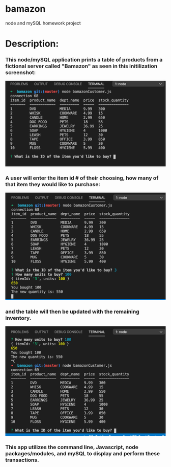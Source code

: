 # bamazon
node and mySQL homework project


<h1>Description:</h1>

<h3>This node/mySQL application prints a table of products from a fictional server called "Bamazon" as seen in this initilization screenshot:</h3>

![initialization](/screenshots/initialization.png)

<h3>A user will enter the item id # of their choosing, how many of that item they would like to purchase:</h3>

![calculation](screenshots/calculation.png)

<h3>and the table will then be updated with the remaining inventory.</h3>

![updatedquantity](screenshots/updatedquantity.png)

<h3>This app utilizes the command line, Javascript, node packages/modules, and mySQL to display and perform these transactions. </h3>